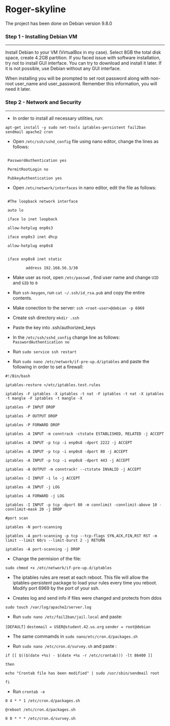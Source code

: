 # Roger-skyline

The project has been done on Debian version 9.8.0

### Step 1 - Installing Debian VM
----------------------------------------
Install Debian to your VM (VirtualBox in my case). Select 8GB the total disk space, create 4.2GB partition.
If you faced issue with software installation, try not to install GUI interface. You can try to download and install it later. If it is not possible, use Debian without any GUI interface.

When installing you will be prompted to set root password along with non-root user_name and user_password. Remember this information, you will need it later.

### Step 2 - Network and Security
-------------------------------------
* In order to install all necessary utilities, run:

`apt-get install -y sudo net-tools iptables-persistent fail2ban sendmail apache2 cron`

* Open `/etc/ssh/sshd_config` file using nano editor, change the lines as follows:

 ```Port 6969
 
  PasswordAuthentication yes
  
  PermitRootLogin no
  
  PubkeyAuthentication yes
  ```
 
 * Open `/etc/network/interfaces` in nano editor, edit the file as follows:
 
 ```source /etc/network/interfaces.d/*
  
  #The loopback network interface
  
  auto lo
  
  iface lo inet loopback
  
  allow-hotplug enp0s3
  
  iface enp0s3 inet dhcp
  
  allow-hotplug enp0s8
  
  
  iface enp0s8 inet static 
     
          address 192.168.56.3/30
  ```
  
  * Make user as root, open `/etc/passwd` , find user name and change `UID` and `GID` to `0`
  
  * Run `ssh-keygen`, run `cat ~/.ssh/id_rsa.pub` and copy the entire contents.
  
  * Make conection to the server: `ssh <root-user>@debian -p 6969`
  
  * Create ssh directory `mkdir .ssh`
  
  * Paste the key into .ssh/authorized_keys
  
  * In the `/etc/ssh/sshd_config` change line as follows: `PasswordAuthentication no`
  
  * Run `sudo service ssh restart`
  
  * Run `sudo nano /etc/network/if-pre-up.d/iptables` and paste the following in order to set a firewall:
  
  `#!/Bin/bash`
  
   `iptables-restore </etc/iptables.test.rules`
    
   `iptables -F iptables -X iptables -t nat -F iptables -t nat -X iptables -t mangle -F iptables -t mangle -X`
    
   `iptables -P INPUT DROP`
    
   `iptables -P OUTPUT DROP`
    
   `iptables -P FORWARD DROP`
    
   `iptables -A INPUT -m conntrack -ctstate ESTABLISHED, RELATED -j ACCEPT`
    
   `iptables -A INPUT -p tcp -i enp0s8 -dport 2222 -j ACCEPT`
    
   `iptables -A INPUT -p tcp -i enp0s8 -dport 80 -j ACCEPT`
    
   `iptables -A INPUT -p tcp -i enp0s8 -dport 443 -j ACCEPT`
    
   `iptables -A OUTPUT -m conntrack! --ctstate INVALID -j ACCEPT`
    
   `iptables -I INPUT -i lo -j ACCEPT`
    
   `iptables -A INPUT -j LOG`
    
   `iptables -A FORWARD -j LOG`
    
   `iptables -I INPUT -p tcp -dport 80 -m connlimit -connlimit-above 10 -connlimit-mask 20 -j DROP`
    
   `#port scan`
    
   `iptables -N port-scanning`
    
   `iptables -A port-scanning -p tcp --tcp-flags SYN,ACK,FIN,RST RST -m limit --limit 60/s --limit-burst 2 -j RETURN`

   `iptables -A port-scanning -j DROP`
   
   * Change the permision of the file:
   
   `sudo chmod +x /etc/network/if-pre-up.d/iptables`
   
   * The iptables rules are reset at each reboot. This file will allow the iptables-persistent package to load your rules every time you reboot. Modify port 6969 by the port of your ssh.
   
   * Creates log and send info if files were changed and protects from ddos
   
   `sudo touch /var/log/apache2/server.log`
   
   * Run `sudo nano /etc/fail2ban/jail.local` and paste:
   
   `[DEFAULT]` 
   `destemail = USER@student.42.us.org`
   `sender = root@debian`
   
   * The same commamds in `sudo nano/etc/cron.d/packages.sh`
   
   * Run `sudo nano /etc/cron.d/survey.sh` and paste :
   
  `if [[ $(($(date +%s) - $(date +%s -r /etc/crontab))) -lt 86400 ]]`
   
  `then`
  
  `echo "Crontab file has been modified" | sudo /usr/sbin/sendmail root`
  
  `fi`
    
   * Run `crontab -e` 
   
  `0 4 * * 1 /etc/cron.d/packages.sh`
   
  `@reboot /etc/cron.d/packages.sh`
  
  `0 0 * * * /etc/cron.d/survey.sh`
    
    
   
    
   
    
    
   
 
    
    
    
    
    
   


